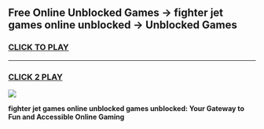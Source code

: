
## Free Online Unblocked Games → fighter jet games online unblocked → Unblocked Games
<h3>
<a href="https://premium.freeplayer.one?title=fighter_jet_games_online_unblocked&ref=21F">CLICK TO PLAY</a></h3>
<hr>

<h3>
<a href="https://premium.freeplayer.one?title=fighter_jet_games_online_unblocked&ref=21F">CLICK 2 PLAY</a>
  
</h3>

<a href="https://premium.freeplayer.one?title=fighter_jet_games_online_unblocked&ref=21F/"><img src="https://clearcache.store/games.png"></a>


**fighter jet games online unblocked games unblocked: Your Gateway to Fun and Accessible Online Gaming**

